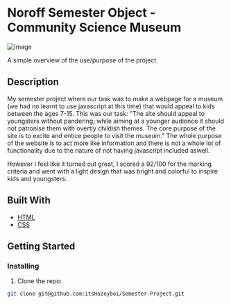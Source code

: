 # Noroff Semester Object - Community Science Museum  

![image](![image](https://github.com/itsHazeyboi/Semester-Project/assets/117860981/d011bc46-32ae-452d-a4f0-c6e33c6b76a9))

A simple overview of the use/purpose of the project.

## Description

My semester project where our task was to make a webpage for a museum (we had no learnt to use javascript at this time) that would appeal to kids between the ages 7-15.
This was our task: "The site should appeal to youngsters without pandering; while aiming at a younger audience it should not patronise them with overtly childish themes. The core purpose of the site is to excite and entice people to visit the museum."
The whole purpose of the website is to act more like information and there is not a whole lot of functionality due to the nature of not having javascript included aswell. 

However I feel like it turned out great, I scored a 92/100 for the marking criteria and went with a light design that was bright and colorful to inspire kids and youngsters. 

## Built With


- [HTML](https://html.com/)
- [CSS](https://developer.mozilla.org/en-US/docs/Web/CSS)

## Getting Started

### Installing


1. Clone the repo:

```bash
git clone git@github.com:itsHazeyboi/Semester-Project.git
```


